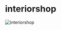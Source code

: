 # interiorshop

![interiorshop](https://user-images.githubusercontent.com/83788662/142291446-4de7054b-0ecd-422f-98d7-41ee3ca5a854.jpg)
